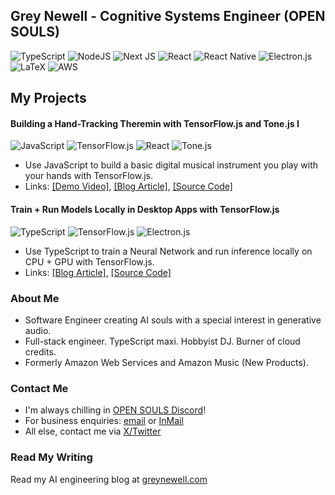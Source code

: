 
## Grey Newell - Cognitive Systems Engineer (OPEN SOULS)
![TypeScript](https://img.shields.io/badge/typescript-%23007ACC.svg?style=for-the-badge&logo=typescript&logoColor=white)
![NodeJS](https://img.shields.io/badge/node.js-6DA55F?style=for-the-badge&logo=node.js&logoColor=white)
![Next JS](https://img.shields.io/badge/Next-black?style=for-the-badge&logo=next.js&logoColor=white)
![React](https://img.shields.io/badge/react-%2320232a.svg?style=for-the-badge&logo=react&logoColor=%2361DAFB)
![React Native](https://img.shields.io/badge/react_native-%2320232a.svg?style=for-the-badge&logo=react&logoColor=%2361DAFB)
![Electron.js](https://img.shields.io/badge/Electron-191970?style=for-the-badge&logo=Electron&logoColor=white)
![LaTeX](https://img.shields.io/badge/latex-%23008080.svg?style=for-the-badge&logo=latex&logoColor=white)
![AWS](https://img.shields.io/badge/AWS-%23FF9900.svg?style=for-the-badge&logo=amazon-aws&logoColor=white)

## My Projects

#### Building a Hand-Tracking Theremin with TensorFlow.js and Tone.js I
![JavaScript](https://img.shields.io/badge/javascript-%23323330.svg?style=for-the-badge&logo=javascript&logoColor=%23F7DF1E)
![TensorFlow.js](https://img.shields.io/badge/TensorFlow.js-%23FF6F00.svg?style=for-the-badge&logo=TensorFlow&logoColor=white)
![React](https://img.shields.io/badge/react-%2320232a.svg?style=for-the-badge&logo=react&logoColor=%2361DAFB)
![Tone.js](https://img.shields.io/badge/tone-js-violet?style=for-the-badge)
- Use JavaScript to build a basic digital musical instrument you play with your hands with TensorFlow.js.
- Links: [[Demo Video]](https://www.youtube.com/watch?v=Bysc_NDmKHU), [[Blog Article]](https://greynewell.com/building-a-hand-tracking-theremin-with-tensorflowjs-and-tonejs-i), [[Source Code]](https://gist.github.com/greynewell/a4f5bbe9b072d79b94915385670633a8)
#### Train + Run Models Locally in Desktop Apps with TensorFlow.js
![TypeScript](https://img.shields.io/badge/typescript-%23007ACC.svg?style=for-the-badge&logo=typescript&logoColor=white)
![TensorFlow.js](https://img.shields.io/badge/TensorFlow.js-%23FF6F00.svg?style=for-the-badge&logo=TensorFlow&logoColor=white)
![Electron.js](https://img.shields.io/badge/Electron-191970?style=for-the-badge&logo=Electron&logoColor=white)
- Use TypeScript to train a Neural Network and run inference locally on CPU + GPU with TensorFlow.js.
- Links: [[Blog Article]](https://greynewell.com/train-and-run-local-models-in-cross-platform-desktop-apps-with-tensorflowjs), [[Source Code]](https://github.com/greynewell/tfjs-electron-app)


### About Me
- Software Engineer creating AI souls with a special interest in generative audio.
- Full-stack engineer. TypeScript maxi. Hobbyist DJ. Burner of cloud credits.
- Formerly Amazon Web Services and Amazon Music (New Products).

### Contact Me
- I'm always chilling in [OPEN SOULS Discord](https://discord.gg/opensouls)!
- For business enquiries: [email](grey@opensouls.org) or [InMail](https://www.linkedin.com/in/greynewell/)
- All else, contact me via [X/Twitter](https://x.com/GreyNewell)

 ### Read My Writing
 Read my AI engineering blog at [greynewell.com](https://greynewell.com)
